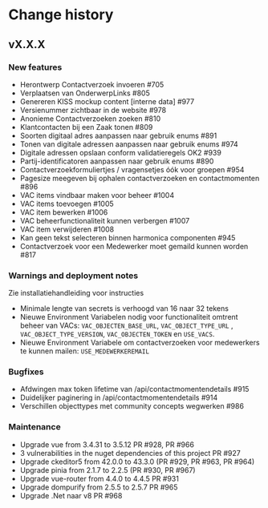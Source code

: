 # Change history


## vX.X.X

### New features

- Herontwerp Contactverzoek invoeren #705
- Verplaatsen van OnderwerpLinks #805
- Genereren KISS mockup content [interne data] #977
- Versienummer zichtbaar in de website #978
- Anonieme Contactverzoeken zoeken #810
- Klantcontacten bij een Zaak tonen #809
- Soorten digitaal adres aanpassen naar gebruik enums #891
- Tonen van digitale adressen aanpassen naar gebruik enums #974
- Digitale adressen opslaan conform validatieregels OK2 #939
- Partij-identificatoren aanpassen naar gebruik enums #890
- Contactverzoekformuliertjes / vragensetjes óók voor groepen #954
- Pagesize meegeven bij ophalen contactverzoeken en contactmomenten #896
- VAC items vindbaar maken voor beheer #1004
- VAC items toevoegen #1005
- VAC item bewerken #1006
- VAC beheerfunctionaliteit kunnen verbergen  #1007
- VAC item verwijderen #1008
- Kan geen tekst selecteren binnen harmonica componenten #945
- Contactverzoek voor een Medewerker moet gemaild kunnen worden #817


### Warnings and deployment notes
Zie installatiehandleiding voor instructies
- Minimale lengte van secrets is verhoogd van 16 naar 32 tekens
- Nieuwe Environment Variabelen nodig voor functionaliteit omtrent beheer van VACs: `VAC_OBJECTEN_BASE_URL`, `VAC_OBJECT_TYPE_URL` , `VAC_OBJECT_TYPE_VERSION`, `VAC_OBJECTEN_TOKEN` en `USE_VACS`.
- Nieuwe Environment Variabele om contactverzoeken voor medewerkers te kunnen mailen: `USE_MEDEWERKEREMAIL`

  
### Bugfixes

- Afdwingen max token lifetime van /api/contactmomentendetails #915
- Duidelijker paginering in /api/contactmomentendetails #914
- Verschillen objecttypes met community concepts wegwerken #986

### Maintenance
 - Upgrade vue from 3.4.31 to 3.5.12  PR #928, PR #966
 - 3 vulnerabilities in the nuget dependencies of this project PR #927
 - Upgrade ckeditor5 from 42.0.0 to 43.3.0  (PR #929, PR #963, PR #964)
 - Upgrade pinia from 2.1.7 to 2.2.5   (PR #930, PR #967) 
 - Upgrade vue-router from 4.4.0 to 4.4.5 PR #931
 - Upgrade dompurify from 2.5.5 to 2.5.7  PR #965
 - Upgrade .Net naar v8 PR #968
  
